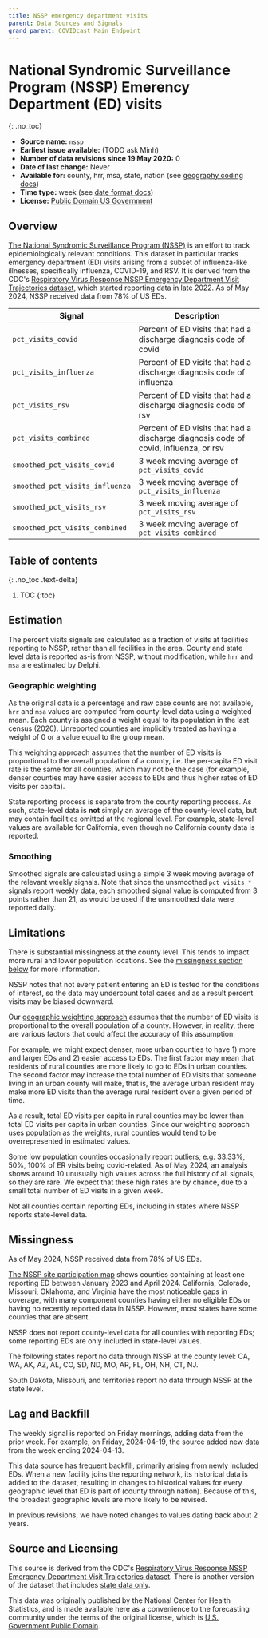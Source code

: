 ```yaml
---
title: NSSP emergency department visits
parent: Data Sources and Signals
grand_parent: COVIDcast Main Endpoint
---
```

# National Syndromic Surveillance Program (NSSP) Emerency Department (ED) visits
{: .no_toc}

* **Source name:** `nssp`
* **Earliest issue available:** (TODO ask Minh)
* **Number of data revisions since 19 May 2020:** 0
* **Date of last change:** Never
* **Available for:** county, hrr, msa, state, nation (see [geography coding docs](../covidcast_geography.md))
* **Time type:** week (see [date format docs](../covidcast_times.md))
* **License:** [Public Domain US Government](https://www.usa.gov/government-works)

## Overview

[The National Syndromic Surveillance Program (NSSP)](https://www.cdc.gov/nssp/php/about/index.html) is an effort to track epidemiologically relevant conditions.
This dataset in particular tracks emergency department (ED) visits arising from a subset of influenza-like illnesses, specifically influenza, COVID-19, and RSV.
It is derived from the CDC's [Respiratory Virus Response NSSP Emergency Department Visit Trajectories dataset](https://data.cdc.gov/Public-Health-Surveillance/2023-Respiratory-Virus-Response-NSSP-Emergency-Dep/rdmq-nq56/about_data), which started reporting data in late 2022.
As of May 2024, NSSP received data from 78% of US EDs.

| Signal                          | Description                                                             |
|---------------------------------|-------------------------------------------------------------------------|
| `pct_visits_covid`              | Percent of ED visits that had a discharge diagnosis code of covid              |
| `pct_visits_influenza`          | Percent of ED visits that had a discharge diagnosis code of influenza          |
| `pct_visits_rsv`                | Percent of ED visits that had a discharge diagnosis code of rsv                |
| `pct_visits_combined`           | Percent of ED visits that had a discharge diagnosis code of covid, influenza, or rsv |
| `smoothed_pct_visits_covid`     | 3 week moving average of `pct_visits_covid`                        |
| `smoothed_pct_visits_influenza` | 3 week moving average of `pct_visits_influenza`                    |
| `smoothed_pct_visits_rsv`       | 3 week moving average of `pct_visits_rsv`                          |
| `smoothed_pct_visits_combined`  | 3 week moving average of `pct_visits_combined`                     |

## Table of contents
{: .no_toc .text-delta}

1. TOC
{:toc}

## Estimation

The percent visits signals are calculated as a fraction of visits at facilities reporting to NSSP, rather than all facilities in the area.
County and state level data is reported as-is from NSSP, without modification, while `hrr` and `msa` are estimated by Delphi.

### Geographic weighting
As the original data is a percentage and raw case counts are not available, `hrr` and `msa` values are computed from county-level data using a weighted mean. Each county is assigned a weight equal to its population in the last census (2020). Unreported counties are implicitly treated as having a weight of 0 or a value equal to the group mean.

This weighting approach assumes that the number of ED visits is proportional to the overall population of a county, i.e. the per-capita ED visit rate is the same for all counties, which may not be the case (for example, denser counties may have easier access to EDs and thus higher rates of ED visits per capita).

State reporting process is separate from the county reporting process. As such, state-level data is **not** simply an average of the county-level data, but may contain facilities omitted at the regional level. For example, state-level values are available for California, even though no California county data is reported.

### Smoothing

Smoothed signals are calculated using a simple 3 week moving average of the relevant weekly signals. Note that since the unsmoothed `pct_visits_*` signals report weekly data, each smoothed signal value is computed from 3 points rather than 21, as would be used if the unsmoothed data were reported daily.


## Limitations

There is substantial missingness at the county level. This tends to impact more rural and lower population locations. See the [missingness section below](#missingness) for more information.

NSSP notes that not every patient entering an ED is tested for the conditions of interest, so the data may undercount total cases and as a result percent visits may be biased downward.

Our [geographic weighting approach](#geographic-weighting) assumes that the number of ED visits is proportional to the overall population of a county. However, in reality, there are various factors that could affect the accuracy of this assumption.

For example, we might expect denser, more urban counties to have 1) more and larger EDs and 2) easier access to EDs. The first factor may mean that residents of rural counties are more likely to go to EDs in urban counties. The second factor may increase the total number of ED visits that someone living in an urban county will make, that is, the average urban resident may make more ED visits than the average rural resident over a given period of time.

As a result, total ED visits per capita in rural counties may be lower than total ED visits per capita in urban counties. Since our weighting approach uses population as the weights, rural counties would tend to be overrepresented in estimated values.

Some low population counties occasionally report outliers, e.g. 33.33%, 50%, 100% of ER visits being covid-related. As of May 2024, an analysis shows around 10 unusually high values across the full history of all signals, so they are rare. We expect that these high rates are by chance, due to a small total number of ED visits in a given week.

Not all counties contain reporting EDs, including in states where NSSP reports state-level data.


## Missingness

As of May 2024, NSSP received data from 78% of US EDs.

[The NSSP site participation map](https://www.cdc.gov/nssp/media/images/2024/04/Participation-with-date.png) shows counties containing at least one reporting ED between January 2023 and April 2024.
California, Colorado, Missouri, Oklahoma, and Virginia have the most noticeable gaps in coverage, with many component counties having either no eligible EDs or having no recently reported data in NSSP. However, most states have some counties that are absent.

NSSP does not report county-level data for all counties with reporting EDs; some reporting EDs are only included in state-level values.

The following states report no data through NSSP at the county level: CA, WA, AK, AZ, AL, CO, SD, ND, MO, AR, FL, OH, NH, CT, NJ.

South Dakota, Missouri, and territories report no data through NSSP at the state level.


## Lag and Backfill

The weekly signal is reported on Friday mornings, adding data from the prior week.
For example, on Friday, 2024-04-19, the source added new data from the week ending 2024-04-13.

This data source has frequent backfill, primarily arising from newly included EDs. When a new facility joins the reporting network, its historical data is added to the dataset, resulting in changes to historical values for every geographic level that ED is part of (county through nation). Because of this, the broadest geographic levels are more likely to be revised.

In previous revisions, we have noted changes to values dating back about 2 years.


## Source and Licensing

This source is derived from the CDC's [Respiratory Virus Response NSSP Emergency Department Visit Trajectories dataset](https://data.cdc.gov/Public-Health-Surveillance/2023-Respiratory-Virus-Response-NSSP-Emergency-Dep/rdmq-nq56/about_data).
There is another version of the dataset that includes [state data only](https://data.cdc.gov/Public-Health-Surveillance/2023-Respiratory-Virus-Response-NSSP-Emergency-Dep/7mra-9cq9/about_data).

This data was originally published by the National Center for Health Statistics, and is made available here as a convenience to the forecasting community under the terms of the original license, which is [U.S. Government Public Domain](https://www.usa.gov/government-copyright).

